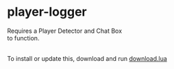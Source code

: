 # player-logger
Requires a Player Detector and Chat Box <br>
to function. <br> <br>

To install or update this, download and run <a href="https://raw.githubusercontent.com/Black-Mesas/player-logger/main/src/download.lua"> download.lua </a>

